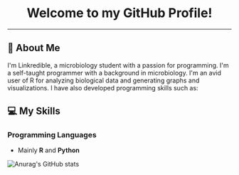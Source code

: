 # <center>Welcome to my GitHub Profile!</center>

---

## :microbe: About Me

I'm Linkredible, a microbiology student with a passion for programming. I'm a self-taught programmer with a background in microbiology. I'm an avid user of R for analyzing biological data and generating graphs and visualizations. I have also developed programming skills such as:

## :computer: My Skills

### Programming Languages

- Mainly **R** and **Python**

![Anurag's GitHub stats](https://github-readme-stats.vercel.app/api?username=linkredible&show_icons=true&theme=radical)
